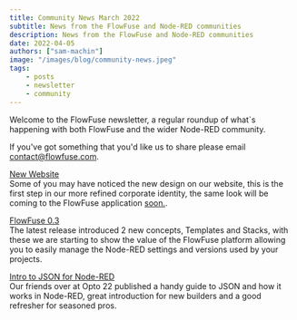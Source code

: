 ```yaml
---
title: Community News March 2022
subtitle: News from the FlowFuse and Node-RED communities
description: News from the FlowFuse and Node-RED communities
date: 2022-04-05
authors: ["sam-machin"]
image: "/images/blog/community-news.jpeg"
tags:
    - posts
    - newsletter
    - community
---
```


Welcome to the FlowFuse newsletter, a regular roundup of what\`s happening with both FlowFuse and the wider Node-RED community. 
<!--more-->
If you've got something that you'd like us to share please email [contact@flowfuse.com](mailto:contact@flowfuse.com).


[New Website](/)  
Some of you may have noticed the new design on our website, this is the first step in our more refined corporate identity, the same look will be coming to the FlowFuse application [soon.](https://github.com/FlowFuse/flowfuse/issues/430).

[FlowFuse 0.3](/blog/2022/03/flowforge-03-released/)  
The latest release introduced 2 new concepts, Templates and Stacks, with these we are starting to show the value of the FlowFuse platform allowing you to easily manage the Node-RED settings and versions used by your projects.

[Intro to JSON for Node-RED](https://www.opto22.com/support/resources-tools/videos/video-introduction-to-json-for-node-red/)      
Our friends over at Opto 22 published a handy guide to JSON and how it works in Node-RED, great introduction for new builders and a good refresher for seasoned pros.

